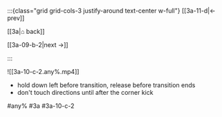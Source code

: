 :::{class="grid grid-cols-3 justify-around text-center w-full"}
[[3a-11-d|← prev]]

[[3a|⌂ back]]

[[3a-09-b-2|next →]]

:::

![[3a-10-c-2.any%.mp4]]

* hold down left before transition, release before transition ends
* don't touch directions until after the corner kick

#any% #3a #3a-10-c-2
